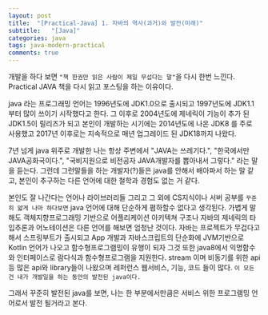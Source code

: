 ```yaml
---
layout: post
title:  "[Practical-Java] 1. 자바의 역사(과거)와 발전(미래)"
subtitle:   "[Java]"
categories: java
tags: java-modern-practical
comments: true
---
```



개발을 하다 보면 `"책 한권만 읽은 사람이 제일 무섭다는 말"`을 다시 한번 느낀다. Practical JAVA 책을 다시 읽고 포스팅을 하는 이유이다.

java 라는 프로그래밍 언어는 1996년도에 JDK1.0으로 출시되고 1997년도에 JDK1.1부터 많이 쓰이기 시작했다고 한다. 그 이후로 2004년도에 제네릭이 기능이 추가 된 JDK1.5이 릴리즈가 되고 본인이 개발하는 시기에는 2014년도에 나온 JDK8 를 주로 사용했고 2017년 이후로는 지속적으로 매년 업그레이드 된 JDK18까지 나왔다.

7년 넘게 java 위주로 개발한 나는 항상 주변에서 "JAVA는 쓰레기다.", "한국에서만 JAVA공화국이다.", "국비지원으로 비전공자 JAVA개발자를 뽑아내서 그렇다." 라는 말을 듣는다. 그런데 그런말들을 하는 개발자(?)들은 java를 안해서 배아파서 하는 말 같고, 본인이 추구하는 다른 언어에 대한 철학과 경험도 없는 거 같다.

본인도 잘 나간다는 언어나 라이브러리들 그리고 그 외에 CS지식이나 서버 공부를 `꾸준히 얇게 나마 하다보면` java 언어에 대해 단순하게 폄하할수 없다고 생각된다. 가볍게 말해도 객체지향프로그래밍 기반으로 어플리케이션 아키텍쳐 구조나 자바의 제네릭의 타입추론과 어노테이션은 다른 언어를 해보면 엄청난 것이다. 자바는 프로젝트가 무겁다고 해서 스프링부트가 출시되고 App 개발과 자바스크립트의 단순화에 JVM기반으로 Kotlin 언어가 나오고 함수형프로그램밍이 유행이 되자 그것 또한 java8에서 익명함수와 인터페이스로 람다식과 함수형프로그램을 지원한다. stream 이며 비동기를 위한 api 등 많은 api와 library들이 나왔으며 레퍼런스 웹서비스, 기능, 코드 들이 많다. `이 모든 건 내가 개발일을 하는 동안의 발전된 java이다.` 

그래서 꾸준히 발전된 java를 보면, 나는 한 부분에서만큼은 서비스 위한 프로그램밍 언어로서 발전 될거라고 본다.

